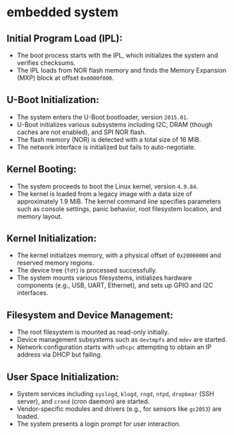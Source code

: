 # embedded system

## **Initial Program Load (IPL):**

- The boot process starts with the IPL, which initializes the system and verifies checksums.
- The IPL loads from NOR flash memory and finds the Memory Expansion (MXP) block at offset `0x0000f000`.

## **U-Boot Initialization:**

- The system enters the U-Boot bootloader, version `2015.01`.
- U-Boot initializes various subsystems including I2C, DRAM (though caches are not enabled), and SPI NOR flash.
- The flash memory (NOR) is detected with a total size of 16 MiB.
- The network interface is initialized but fails to auto-negotiate.

## **Kernel Booting:**

- The system proceeds to boot the Linux kernel, version `4.9.84`.
- The kernel is loaded from a legacy image with a data size of approximately 1.9 MiB.
 The kernel command line specifies parameters such as console settings, panic behavior, root filesystem location, and memory layout.

## **Kernel Initialization:**

- The kernel initializes memory, with a physical offset of `0x20000000` and reserved memory regions.
- The device tree (`fdt`) is processed successfully.
- The system mounts various filesystems, initializes hardware components (e.g., USB, UART, Ethernet), and sets up GPIO and I2C interfaces.

## **Filesystem and Device Management:**

- The root filesystem is mounted as read-only initially.
- Device management subsystems such as `devtmpfs` and `mdev` are started.
- Network configuration starts with `udhcpc` attempting to obtain an IP address via DHCP but failing.

## **User Space Initialization:**

- System services including `syslogd`, `klogd`, `rngd`, `ntpd`, `dropbear` (SSH server), and `crond` (cron daemon) are started.
- Vendor-specific modules and drivers (e.g., for sensors like `gc2053`) are loaded.
- The system presents a login prompt for user interaction.
